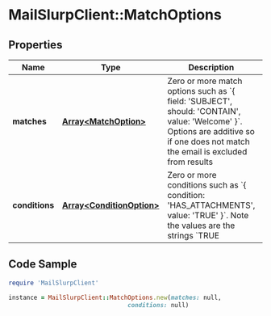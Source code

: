 # MailSlurpClient::MatchOptions

## Properties

Name | Type | Description | Notes
------------ | ------------- | ------------- | -------------
**matches** | [**Array&lt;MatchOption&gt;**](MatchOption) | Zero or more match options such as &#x60;{ field: &#39;SUBJECT&#39;, should: &#39;CONTAIN&#39;, value: &#39;Welcome&#39; }&#x60;. Options are additive so if one does not match the email is excluded from results | [optional] 
**conditions** | [**Array&lt;ConditionOption&gt;**](ConditionOption) | Zero or more conditions such as &#x60;{ condition: &#39;HAS_ATTACHMENTS&#39;, value: &#39;TRUE&#39; }&#x60;. Note the values are the strings &#x60;TRUE|FALSE&#x60; not booleans. | [optional] 

## Code Sample

```ruby
require 'MailSlurpClient'

instance = MailSlurpClient::MatchOptions.new(matches: null,
                                 conditions: null)
```



